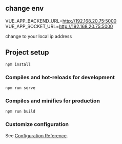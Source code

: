
## change env
VUE_APP_BACKEND_URL=http://192.168.20.75:5000
VUE_APP_SOCKET_URL=http://192.168.20.75:5000

change to your local ip address

## Project setup
```
npm install
```

### Compiles and hot-reloads for development
```
npm run serve
```

### Compiles and minifies for production
```
npm run build
```

### Customize configuration
See [Configuration Reference](https://cli.vuejs.org/config/).
